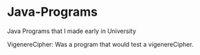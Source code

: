 # Java-Programs
Java Programs that I made early in University

VigenereCipher: Was a program that would test a vigenereCipher.
